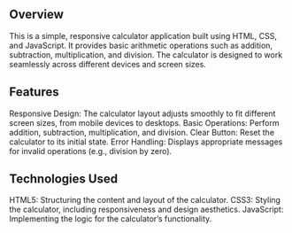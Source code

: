 ## Overview
  This is a simple, responsive calculator application built using HTML, CSS, and JavaScript. It provides basic arithmetic operations such as addition, subtraction, multiplication, and division. The calculator is designed to work seamlessly across different devices and screen sizes.

## Features
  Responsive Design: The calculator layout adjusts smoothly to fit different screen sizes, from mobile devices to desktops.
  Basic Operations: Perform addition, subtraction, multiplication, and division.
  Clear Button: Reset the calculator to its initial state.
  Error Handling: Displays appropriate messages for invalid operations (e.g., division by zero).
  
## Technologies Used
  HTML5: Structuring the content and layout of the calculator.
  CSS3: Styling the calculator, including responsiveness and design aesthetics.
  JavaScript: Implementing the logic for the calculator’s functionality.
